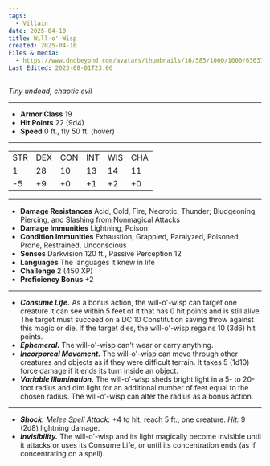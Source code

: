 ```yaml
---
tags:
  - Villain
date: 2025-04-10
title: Will-o'-Wisp
created: 2025-04-10
Files & media:
  - https://www.dndbeyond.com/avatars/thumbnails/16/585/1000/1000/636376363763232290.jpeg
Last Edited: 2023-08-01T23:06
---
```








  

_Tiny undead, chaotic evil_

---

- **Armor Class** 19
- **Hit Points** 22 (9d4)
- **Speed** 0 ft., fly 50 ft. (hover)

---

|   |   |   |   |   |   |
|---|---|---|---|---|---|
|STR|DEX|CON|INT|WIS|CHA|
|1|28|10|13|14|11|
|-5|+9|+0|+1|+2|+0|

---

- **Damage Resistances** Acid, Cold, Fire, Necrotic, Thunder; Bludgeoning, Piercing, and Slashing from Nonmagical Attacks
- **Damage Immunities** Lightning, Poison
- **Condition Immunities** Exhaustion, Grappled, Paralyzed, Poisoned, Prone, Restrained, Unconscious
- **Senses** Darkvision 120 ft., Passive Perception 12
- **Languages** The languages it knew in life
- **Challenge** 2 (450 XP)
- **Proficiency Bonus** +2

---

- _**Consume Life.**_ As a bonus action, the will-o'-wisp can target one creature it can see within 5 feet of it that has 0 hit points and is still alive. The target must succeed on a DC 10 Constitution saving throw against this magic or die. If the target dies, the will-o'-wisp regains 10 (3d6) hit points.
- _**Ephemeral.**_ The will-o'-wisp can't wear or carry anything.
- _**Incorporeal Movement.**_ The will-o'-wisp can move through other creatures and objects as if they were difficult terrain. It takes 5 (1d10) force damage if it ends its turn inside an object.
- _**Variable Illumination.**_ The will-o'-wisp sheds bright light in a 5- to 20-foot radius and dim light for an additional number of feet equal to the chosen radius. The will-o'-wisp can alter the radius as a bonus action.

---

- _**Shock.** Melee Spell Attack:_ +4 to hit, reach 5 ft., one creature. _Hit:_ 9 (2d8) lightning damage.
- _**Invisibility.**_ The will-o'-wisp and its light magically become invisible until it attacks or uses its Consume Life, or until its concentration ends (as if concentrating on a spell).